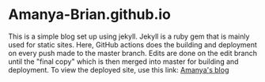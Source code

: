 # Amanya-Brian.github.io

This is a simple blog set up using jekyll.
Jekyll is a ruby gem that is mainly used for static sites. Here, GitHub actions does the building and deployment on every push made to the master branch.
Edits are done on the edit branch until the "final copy" which is then merged into master for building and deployment.
To view the deployed site, use this link: [Amanya's blog](https://amanya-brian.github.io)
